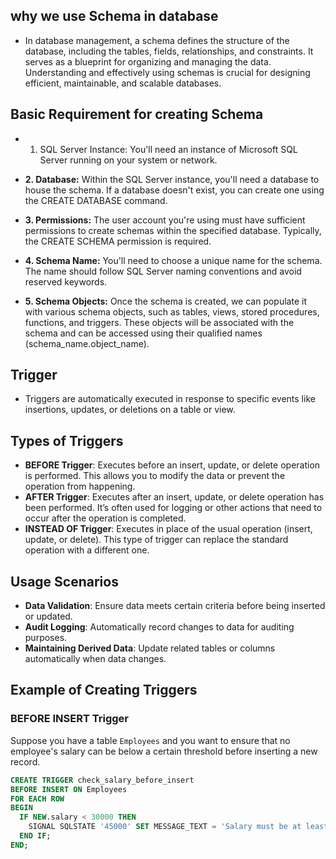 ## why we use Schema in database
 - In database management, a schema defines the structure of the database, including the tables, fields, relationships, and constraints. It serves as a blueprint for organizing 
   and managing the data. Understanding and effectively using schemas is crucial for designing efficient, maintainable, and scalable databases.
## Basic Requirement for creating Schema
 - 1. SQL Server Instance: You'll need an instance of Microsoft SQL Server running on your system or network.

 - **2. Database:** Within the SQL Server instance, you'll need a database to house the schema. If a database doesn't exist, you can create one using the CREATE DATABASE command.

 - **3. Permissions:** The user account you're using must have sufficient permissions to create schemas within the specified database. Typically, the CREATE SCHEMA permission is required.
      
  - **4. Schema Name:** You'll need to choose a unique name for the schema. The name should follow SQL Server naming conventions and avoid reserved keywords.

  - **5. Schema Objects:** Once the schema is created, we can populate it with various schema objects, such as tables, views, stored procedures, functions, and triggers. These objects will be associated with the schema and can be accessed using their qualified names (schema_name.object_name).
 ##  Trigger 
 
- Triggers are automatically executed in response to specific events like insertions, updates, or deletions on a table or view.

## Types of Triggers

- **BEFORE Trigger**: Executes before an insert, update, or delete operation is performed. This allows you to modify the data or prevent the operation from happening.
- **AFTER Trigger**: Executes after an insert, update, or delete operation has been performed. It’s often used for logging or other actions that need to occur after the operation is completed.
- **INSTEAD OF Trigger**: Executes in place of the usual operation (insert, update, or delete). This type of trigger can replace the standard operation with a different one.

## Usage Scenarios

- **Data Validation**: Ensure data meets certain criteria before being inserted or updated.
- **Audit Logging**: Automatically record changes to data for auditing purposes.
- **Maintaining Derived Data**: Update related tables or columns automatically when data changes.

## Example of Creating Triggers

### BEFORE INSERT Trigger

Suppose you have a table `Employees` and you want to ensure that no employee's salary can be below a certain threshold before inserting a new record.

```sql
CREATE TRIGGER check_salary_before_insert
BEFORE INSERT ON Employees
FOR EACH ROW
BEGIN
  IF NEW.salary < 30000 THEN
    SIGNAL SQLSTATE '45000' SET MESSAGE_TEXT = 'Salary must be at least 30,000';
  END IF;
END;
```
       

